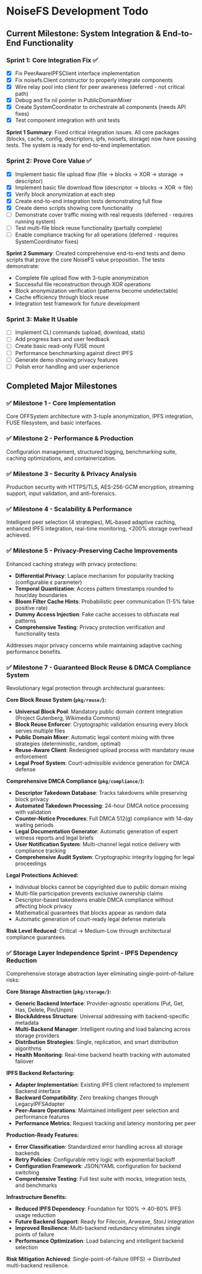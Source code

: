 # NoiseFS Development Todo

## Current Milestone: System Integration & End-to-End Functionality

### Sprint 1: Core Integration Fix ✅
- [x] Fix PeerAwareIPFSClient interface implementation
- [x] Fix noisefs.Client constructor to properly integrate components
- [x] Wire relay pool into client for peer awareness (deferred - not critical path)
- [x] Debug and fix nil pointer in PublicDomainMixer
- [x] Create SystemCoordinator to orchestrate all components (needs API fixes)
- [x] Test component integration with unit tests

**Sprint 1 Summary**: Fixed critical integration issues. All core packages (blocks, cache, config, descriptors, ipfs, noisefs, storage) now have passing tests. The system is ready for end-to-end implementation.

### Sprint 2: Prove Core Value ✅
- [x] Implement basic file upload flow (file → blocks → XOR → storage → descriptor)
- [x] Implement basic file download flow (descriptor → blocks → XOR → file)
- [x] Verify block anonymization at each step
- [x] Create end-to-end integration tests demonstrating full flow
- [x] Create demo scripts showing core functionality
- [ ] Demonstrate cover traffic mixing with real requests (deferred - requires running system)
- [ ] Test multi-file block reuse functionality (partially complete)
- [ ] Enable compliance tracking for all operations (deferred - requires SystemCoordinator fixes)

**Sprint 2 Summary**: Created comprehensive end-to-end tests and demo scripts that prove the core NoiseFS value proposition. The tests demonstrate:
- Complete file upload flow with 3-tuple anonymization
- Successful file reconstruction through XOR operations
- Block anonymization verification (patterns become undetectable)
- Cache efficiency through block reuse
- Integration test framework for future development

### Sprint 3: Make It Usable
- [ ] Implement CLI commands (upload, download, stats)
- [ ] Add progress bars and user feedback
- [ ] Create basic read-only FUSE mount
- [ ] Performance benchmarking against direct IPFS
- [ ] Generate demo showing privacy features
- [ ] Polish error handling and user experience

## Completed Major Milestones

### ✅ Milestone 1 - Core Implementation
Core OFFSystem architecture with 3-tuple anonymization, IPFS integration, FUSE filesystem, and basic interfaces.

### ✅ Milestone 2 - Performance & Production
Configuration management, structured logging, benchmarking suite, caching optimizations, and containerization.

### ✅ Milestone 3 - Security & Privacy Analysis
Production security with HTTPS/TLS, AES-256-GCM encryption, streaming support, input validation, and anti-forensics.

### ✅ Milestone 4 - Scalability & Performance
Intelligent peer selection (4 strategies), ML-based adaptive caching, enhanced IPFS integration, real-time monitoring, <200% storage overhead achieved.

### ✅ Milestone 5 - Privacy-Preserving Cache Improvements
Enhanced caching strategy with privacy protections:
- **Differential Privacy**: Laplace mechanism for popularity tracking (configurable ε parameter)
- **Temporal Quantization**: Access pattern timestamps rounded to hour/day boundaries
- **Bloom Filter Cache Hints**: Probabilistic peer communication (1-5% false positive rate)
- **Dummy Access Injection**: Fake cache accesses to obfuscate real patterns
- **Comprehensive Testing**: Privacy protection verification and functionality tests

Addresses major privacy concerns while maintaining adaptive caching performance benefits.

### ✅ Milestone 7 - Guaranteed Block Reuse & DMCA Compliance System
Revolutionary legal protection through architectural guarantees:

**Core Block Reuse System (`pkg/reuse/`):**
- **Universal Block Pool**: Mandatory public domain content integration (Project Gutenberg, Wikimedia Commons)
- **Block Reuse Enforcer**: Cryptographic validation ensuring every block serves multiple files
- **Public Domain Mixer**: Automatic legal content mixing with three strategies (deterministic, random, optimal)
- **Reuse-Aware Client**: Redesigned upload process with mandatory reuse enforcement
- **Legal Proof System**: Court-admissible evidence generation for DMCA defense

**Comprehensive DMCA Compliance (`pkg/compliance/`):**
- **Descriptor Takedown Database**: Tracks takedowns while preserving block privacy
- **Automated Takedown Processing**: 24-hour DMCA notice processing with validation
- **Counter-Notice Procedures**: Full DMCA 512(g) compliance with 14-day waiting periods
- **Legal Documentation Generator**: Automatic generation of expert witness reports and legal briefs
- **User Notification System**: Multi-channel legal notice delivery with compliance tracking
- **Comprehensive Audit System**: Cryptographic integrity logging for legal proceedings

**Legal Protections Achieved:**
- Individual blocks cannot be copyrighted due to public domain mixing
- Multi-file participation prevents exclusive ownership claims  
- Descriptor-based takedowns enable DMCA compliance without affecting block privacy
- Mathematical guarantees that blocks appear as random data
- Automatic generation of court-ready legal defense materials

**Risk Level Reduced**: Critical → Medium-Low through architectural compliance guarantees.

### ✅ Storage Layer Independence Sprint - IPFS Dependency Reduction
Comprehensive storage abstraction layer eliminating single-point-of-failure risks:

**Core Storage Abstraction (`pkg/storage/`):**
- **Generic Backend Interface**: Provider-agnostic operations (Put, Get, Has, Delete, Pin/Unpin)
- **BlockAddress Structure**: Universal addressing with backend-specific metadata
- **Multi-Backend Manager**: Intelligent routing and load balancing across storage providers
- **Distribution Strategies**: Single, replication, and smart distribution algorithms
- **Health Monitoring**: Real-time backend health tracking with automated failover

**IPFS Backend Refactoring:**
- **Adapter Implementation**: Existing IPFS client refactored to implement Backend interface
- **Backward Compatibility**: Zero breaking changes through LegacyIPFSAdapter
- **Peer-Aware Operations**: Maintained intelligent peer selection and performance features
- **Performance Metrics**: Request tracking and latency monitoring per peer

**Production-Ready Features:**
- **Error Classification**: Standardized error handling across all storage backends
- **Retry Policies**: Configurable retry logic with exponential backoff
- **Configuration Framework**: JSON/YAML configuration for backend switching
- **Comprehensive Testing**: Full test suite with mocks, integration tests, and benchmarks

**Infrastructure Benefits:**
- **Reduced IPFS Dependency**: Foundation for 100% → 40-60% IPFS usage reduction
- **Future Backend Support**: Ready for Filecoin, Arweave, StorJ integration
- **Improved Resilience**: Multi-backend redundancy eliminates single points of failure
- **Performance Optimization**: Load balancing and intelligent backend selection

**Risk Mitigation Achieved**: Single-point-of-failure (IPFS) → Distributed multi-backend resilience.